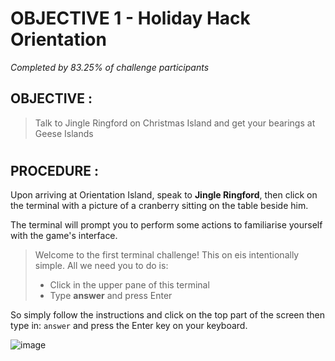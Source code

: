 # OBJECTIVE 1 - Holiday Hack Orientation #
_Completed by 83.25% of challenge participants_
## OBJECTIVE : ##
>Talk to Jingle Ringford on Christmas Island and get your bearings at Geese Islands
#  
## PROCEDURE : ##

Upon arriving at Orientation Island, speak to **Jingle Ringford**, then click on the terminal with a picture of a cranberry sitting on the table beside him.

The terminal will prompt you to perform some actions to familiarise yourself with the game's interface.

> Welcome to the first terminal challenge!
>This on eis intentionally simple.  All we need you to do is:
> - Click in the upper pane of this terminal
> - Type **answer** and press Enter

So simply follow the instructions and click on the top part of the screen then type in:
`answer` and press the Enter key on your keyboard.

![image](https://github.com/beta-j/SANS-Holiday-Hack-Challenge-2023/assets/60655500/91e4c495-240e-4b97-be6a-881d482f9c50)
